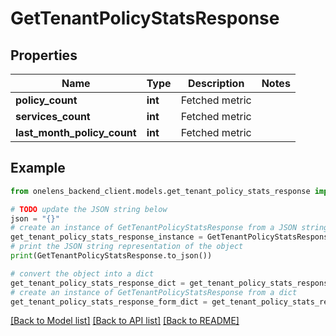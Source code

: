# GetTenantPolicyStatsResponse


## Properties

Name | Type | Description | Notes
------------ | ------------- | ------------- | -------------
**policy_count** | **int** | Fetched metric | 
**services_count** | **int** | Fetched metric | 
**last_month_policy_count** | **int** | Fetched metric | 

## Example

```python
from onelens_backend_client.models.get_tenant_policy_stats_response import GetTenantPolicyStatsResponse

# TODO update the JSON string below
json = "{}"
# create an instance of GetTenantPolicyStatsResponse from a JSON string
get_tenant_policy_stats_response_instance = GetTenantPolicyStatsResponse.from_json(json)
# print the JSON string representation of the object
print(GetTenantPolicyStatsResponse.to_json())

# convert the object into a dict
get_tenant_policy_stats_response_dict = get_tenant_policy_stats_response_instance.to_dict()
# create an instance of GetTenantPolicyStatsResponse from a dict
get_tenant_policy_stats_response_form_dict = get_tenant_policy_stats_response.from_dict(get_tenant_policy_stats_response_dict)
```
[[Back to Model list]](../README.md#documentation-for-models) [[Back to API list]](../README.md#documentation-for-api-endpoints) [[Back to README]](../README.md)


